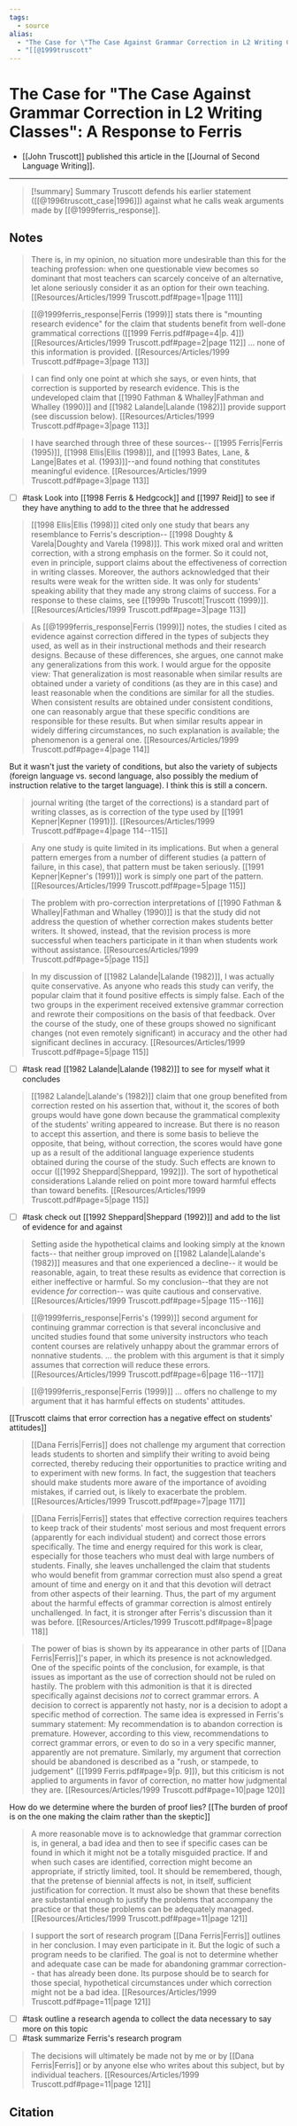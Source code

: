```yaml
---
tags:
  - source
alias:
  - "The Case for \"The Case Against Grammar Correction in L2 Writing Classes\": A Response to Ferris"
  - "[[@1999truscott"
---
```

# The Case for "The Case Against Grammar Correction in L2 Writing Classes": A Response to Ferris

- [[John Truscott]] published this article in the [[Journal of Second Language Writing]].

---
> [!summary] Summary
> Truscott defends his earlier statement ([[@1996truscott_case|1996]]) against what he calls weak arguments made by [[@1999ferris_response]].

## Notes
> There is, in my opinion, no situation more undesirable than this for the teaching profession: when one questionable view becomes so dominant that most teachers can scarcely conceive of an alternative, let alone seriously consider it as an option for their own teaching. [[Resources/Articles/1999 Truscott.pdf#page=1|page 111]]

> [[@1999ferris_response|Ferris (1999)]] stats there is "mounting research evidence" for the claim that students benefit from well-done grammatical corrections ([[1999 Ferris.pdf#page=4|p. 4]]) [[Resources/Articles/1999 Truscott.pdf#page=2|page 112]] ... none of this information is provided. [[Resources/Articles/1999 Truscott.pdf#page=3|page 113]]

> I can find only one point at which she says, or even hints, that correction is supported by research evidence. This is the undeveloped claim that [[1990 Fathman & Whalley|Fathman and Whalley (1990)]] and [[1982 Lalande|Lalande (1982)]] provide support (see discussion below). [[Resources/Articles/1999 Truscott.pdf#page=3|page 113]]

> I have searched through three of these sources-- [[1995 Ferris|Ferris (1995)]], [[1998 Ellis|Ellis (1998)]], and [[1993 Bates, Lane, & Lange|Bates et al. (1993)]]--and found nothing that constitutes meaningful evidence. [[Resources/Articles/1999 Truscott.pdf#page=3|page 113]]

- [ ] #task Look into [[1998 Ferris & Hedgcock]] and [[1997 Reid]] to see if they have anything to add to the three that he addressed

> [[1998 Ellis|Ellis (1998)]] cited only one study that bears any resemblance to Ferris's description-- [[1998 Doughty & Varela|Doughty and Varela (1998)]]. This work mixed oral and written correction, with a strong emphasis on the former. So it could not, even in principle, support claims about the effectiveness of correction in writing classes. Moreover, the authors acknowledged that their results were weak for the written side. It was only for students' speaking ability that they made any strong claims of success. For a response to these claims, see [[1999b Truscott|Truscott (1999)]]. [[Resources/Articles/1999 Truscott.pdf#page=3|page 113]]

> As [[@1999ferris_response|Ferris (1999)]] notes, the studies I cited as evidence against correction differed in the types of subjects they used, as well as in their instructional methods and their research designs. Because of these differences, she argues, one cannot make any generalizations from this work. 
> I would argue for the opposite view: That generalization is most reasonable when similar results are obtained under a variety of conditions (as they are in this case) and least reasonable when the conditions are similar for all the studies. When consistent results are obtained under consistent conditions, one can reasonably argue that these specific conditions are responsible for these results. But when similar results appear in widely differing circumstances, no such explanation is available; the phenomenon is a general one. [[Resources/Articles/1999 Truscott.pdf#page=4|page 114]]

But it wasn't just the variety of conditions, but also the variety of subjects (foreign language vs. second language, also possibly the medium of instruction relative to the target language). I think this is still a concern.

> journal writing (the target of the corrections) is a standard part of writing classes, as is correction of the type used by [[1991 Kepner|Kepner (1991)]]. [[Resources/Articles/1999 Truscott.pdf#page=4|page 114--115]]

> Any one study is quite limited in its implications. But when a general pattern emerges from a number of different studies (a pattern of failure, in this case), that pattern must be taken seriously. [[1991 Kepner|Kepner's (1991)]] work is simply one part of the pattern. [[Resources/Articles/1999 Truscott.pdf#page=5|page 115]]

> The problem with pro-correction interpretations of [[1990 Fathman & Whalley|Fathman and Whalley (1990)]] is that the study did not address the question of whether correction makes students better writers. It showed, instead, that the revision process is more successful when teachers participate in it than when students work without assistance. [[Resources/Articles/1999 Truscott.pdf#page=5|page 115]]

> In my discussion of [[1982 Lalande|Lalande (1982)]], I was actually quite conservative. As anyone who reads this study can verify, the popular claim that it found positive effects is simply false. Each of the two groups in the experiment received extensive grammar correction and rewrote their compositions on the basis of that feedback. Over the course of the study, one of these groups showed no significant changes (not even remotely significant) in accuracy and the other had significant declines in accuracy. [[Resources/Articles/1999 Truscott.pdf#page=5|page 115]]

- [ ] #task read [[1982 Lalande|Lalande (1982)]] to see for myself what it concludes

> [[1982 Lalande|Lalande's (1982)]] claim that one group benefited from correction rested on his assertion that, without it, the scores of both groups would have gone down because the grammatical complexity of the students' writing appeared to increase. But there is no reason to accept this assertion, and there is some basis to believe the opposite, that being, without correction, the scores would have gone up as a result of the additional language experience students obtained during the course of the study. Such effects are known to occur ([[1992 Sheppard|Sheppard, 1992]]). The sort of hypothetical considerations Lalande relied on point more toward harmful effects than toward benefits. [[Resources/Articles/1999 Truscott.pdf#page=5|page 115]]

- [ ] #task check out [[1992 Sheppard|Sheppard (1992)]] and add to the list of evidence for and against

> Setting aside the hypothetical claims and looking simply at the known facts-- that neither group improved on [[1982 Lalande|Lalande's (1982)]] measures and that one experienced a decline-- it would be reasonable, again, to treat these results as evidence that correction is either ineffective or harmful. So my conclusion--that they are not evidence *for* correction-- was quite cautious and conservative. [[Resources/Articles/1999 Truscott.pdf#page=5|page 115--116]]

> [[@1999ferris_response|Ferris's (1999)]] second argument for continuing grammar correction is that several inconclusive and uncited studies found that some university instructors who teach content courses are relatively unhappy about the grammar errors of nonnative students. ... the problem with this argument is that it simply assumes that correction will reduce these errors. [[Resources/Articles/1999 Truscott.pdf#page=6|page 116--117]]

> [[@1999ferris_response|Ferris (1999)]] ... offers no challenge to my argument that it has harmful effects on students' attitudes.

[[Truscott claims that error correction has a negative effect on students' attitudes]]

> [[Dana Ferris|Ferris]] does not challenge my argument that correction leads students to shorten and simplify their writing to avoid being corrected, thereby reducing their opportunities to practice writing and to experiment with new forms. In fact, the suggestion that teachers should make students more aware of the importance of avoiding mistakes, if carried out, is likely to exacerbate the problem. [[Resources/Articles/1999 Truscott.pdf#page=7|page 117]]

> [[Dana Ferris|Ferris]] states that effective correction requires teachers to keep track of their students' most serious and most frequent errors (apparently for each individual student) and correct those errors specifically. The time and energy required for this work is clear, especially for those teachers who must deal with large numbers of students. Finally, she leaves unchallenged the claim that students who would benefit from grammar correction must also spend a great amount of time and energy on it and that this devotion will detract from other aspects of their learning. Thus, the part of my argument about the harmful effects of grammar correction is almost entirely unchallenged. In fact, it is stronger after Ferris's discussion than it was before. [[Resources/Articles/1999 Truscott.pdf#page=8|page 118]]

> The power of bias is shown by its appearance in other parts of [[Dana Ferris|Ferris]]'s paper, in which its presence is not acknowledged. One of the specific points of the conclusion, for example, is that issues as important as the use of correction should not be ruled on hastily. The problem with this admonition is that it is directed specifically against decisions *not* to correct grammar errors. A decision to correct is apparently not hasty, nor is a decision to adopt a specific method of correction. The same idea is expressed in Ferris's summary statement: My recommendation is to abandon correction is premature. However, according to this view, recommendations to correct grammar errors, or even to do so in a very specific manner, apparently are not premature. Similarly, my argument that correction should be abandoned is described as a "rush, or stampede, to judgement" ([[1999 Ferris.pdf#page=9|p. 9]]), but this criticism is not applied to arguments in favor of correction, no matter how judgmental they are. [[Resources/Articles/1999 Truscott.pdf#page=10|page 120]]

How do we determine where the burden of proof lies?
[[The burden of proof is on the one making the claim rather than the skeptic]] 

> A more reasonable move is to acknowledge that grammar correction is, in general, a bad idea and then to see if specific cases can be found in which it might not be a totally misguided practice. If and when such cases are identified, correction might become an appropriate, if strictly limited, tool. It should be remembered, though, that the pretense of biennial affects is not, in itself, sufficient justification for correction. It must also be shown that these benefits are substantial enough to justify the problems that accompany the practice or that these problems can be adequately managed. [[Resources/Articles/1999 Truscott.pdf#page=11|page 121]]

> I support the sort of research program [[Dana Ferris|Ferris]] outlines in her conclusion. I may even participate in it. But the logic of such a program needs to be clarified. The goal is not to determine whether and adequate case can be made for abandoning grammar correction-- that has already been done. Its purpose should be to search for those special, hypothetical circumstances under which correction might not be a bad idea. [[Resources/Articles/1999 Truscott.pdf#page=11|page 121]]

- [ ] #task outline a research agenda to collect the data necessary to say more on this topic
- [ ] #task summarize Ferris's research program

> The decisions will ultimately be made not  by me or by [[Dana Ferris|Ferris]] or by anyone else who writes about this subject, but by individual teachers. [[Resources/Articles/1999 Truscott.pdf#page=11|page 121]]

## Citation

```bibtex

```

